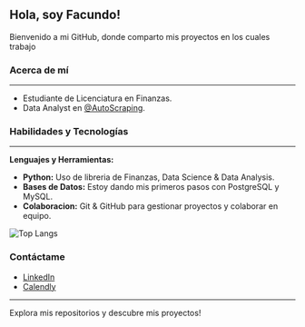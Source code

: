 ## Hola, soy Facundo!

Bienvenido a mi GitHub, donde comparto mis proyectos en los cuales trabajo

### Acerca de mí
---
- Estudiante de Licenciatura en Finanzas.
- Data Analyst en [@AutoScraping](https://github.com/AutoScraping).

### Habilidades y Tecnologías
---
**Lenguajes y Herramientas:**
- **Python:** Uso de libreria de Finanzas, Data Science & Data Analysis.
- **Bases de Datos:** Estoy dando mis primeros pasos con PostgreSQL y MySQL.
- **Colaboracion:** Git & GitHub para gestionar proyectos y colaborar en equipo.

![Top Langs](https://github-readme-stats.vercel.app/api/top-langs/?username=faculb271&theme=white)

### Contáctame
- [LinkedIn](https://www.linkedin.com/in/facundolotobattan/)
- [Calendly](https://calendly.com/facundolotobattan)

---

Explora mis repositorios y descubre mis proyectos!

